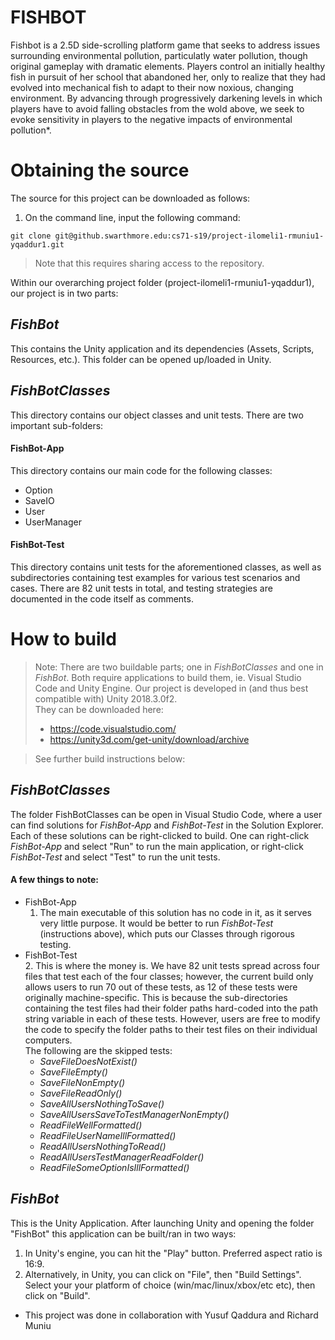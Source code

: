 # FISHBOT

Fishbot is a 2.5D side-scrolling platform game that seeks to address issues surrounding environmental pollution, particulatly water pollution, though original gameplay with dramatic elements. Players control an initially healthy fish in pursuit of her school that abandoned her, only to realize that they had evolved into mechanical fish to adapt to their now noxious, changing environment. By advancing through progressively darkening levels in which players have to avoid falling obstacles from the wold above, we seek to evoke sensitivity in players to the negative impacts of environmental pollution*.

# Obtaining the source  
The source for this project can be downloaded as follows:

1. On the command line, input the following command:
```
git clone git@github.swarthmore.edu:cs71-s19/project-ilomeli1-rmuniu1-yqaddur1.git  
```
> Note that this requires sharing access to the repository.  


Within our overarching project folder (project-ilomeli1-rmuniu1-yqaddur1), our project is in two parts:  

## *FishBot* 

This contains the Unity application and its dependencies (Assets, Scripts, Resources, etc.). This folder can be opened up/loaded in Unity.

## *FishBotClasses*

This directory contains our object classes and unit tests. There are two important sub-folders:  

#### FishBot-App

This directory contains our main code for the following classes:  
* Option
* SaveIO
* User
* UserManager

#### FishBot-Test

This directory contains unit tests for the aforementioned classes, as well as subdirectories containing test examples for various test scenarios and cases. There are 82 unit tests in total, and testing strategies are documented in the code itself as comments.

# How to build

> Note: There are two buildable parts; one in *FishBotClasses* and one in *FishBot*. Both require applications to build them, ie. Visual Studio Code and Unity Engine. Our project is developed in (and thus best compatible with) Unity 2018.3.0f2.  
> They can be downloaded here:  
> * https://code.visualstudio.com/  
> * https://unity3d.com/get-unity/download/archive  

> See further build instructions below:

## *FishBotClasses*

The folder FishBotClasses can be open in Visual Studio Code, where a user can find solutions for *FishBot-App* and *FishBot-Test* in the Solution Explorer. Each of these solutions can be right-clicked to build. One can right-click *FishBot-App* and select "Run" to run the main application, or right-click *FishBot-Test* and select "Test" to run the unit tests.  

#### A few things to note:  

* FishBot-App  
  1. The main executable of this solution has no code in it, as it serves very little purpose. It would be better to run *FishBot-Test* (instructions above), which puts our Classes through rigorous testing.  
* FishBot-Test  
  2. This is where the money is. We have 82 unit tests spread across four files that test each of the four classes; however, the current build only allows users to run 70 out of these tests, as 12 of these tests were originally machine-specific. This is because the sub-directories containing the test files had their folder paths hard-coded into the path string variable in each of these tests. However, users are free to modify the code to specify the folder paths to their test files on their individual computers.  
  The following are the skipped tests:
    * *SaveFileDoesNotExist()*  
    * *SaveFileEmpty()*  
    * *SaveFileNonEmpty()*  
    * *SaveFileReadOnly()*  
    * *SaveAllUsersNothingToSave()*  
    * *SaveAllUsersSaveToTestManagerNonEmpty()*  
    * *ReadFileWellFormatted()*  
    * *ReadFileUserNameIllFormatted()*  
    * *ReadAllUsersNothingToRead()*  
    * *ReadAllUsersTestManagerReadFolder()*  
    * *ReadFileSomeOptionIsIllFormatted()*  
   
 ## *FishBot*
 
 This is the Unity Application. After launching Unity and opening the folder "FishBot" this application can be built/ran in two ways:  
 1. In Unity's engine, you can hit the "Play" button. Preferred aspect ratio is 16:9.
 2. Alternatively, in Unity, you can click on "File", then "Build Settings". Select your your platform of choice (win/mac/linux/xbox/etc etc), then click on "Build".

* This project was done in collaboration with Yusuf Qaddura and Richard Muniu
